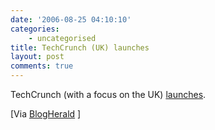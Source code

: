 ```yaml
---
date: '2006-08-25 04:10:10'
categories:
    - uncategorised
title: TechCrunch (UK) launches
layout: post
comments: true
---
```


TechCrunch (with a focus on the UK)
[launches](http://uk.techcrunch.com/).

[Via
[BlogHerald](http://www.blogherald.com/2006/08/24/techcrunch-uk-launches-in-english/)
]
